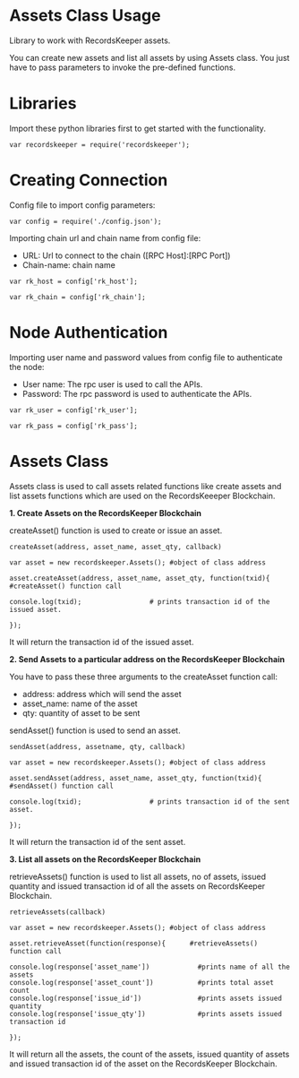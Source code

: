 Assets Class Usage 
========================

Library to work with RecordsKeeper assets.

You can create new assets and list all assets by using Assets class. You
just have to pass parameters to invoke the pre-defined functions.

Libraries
=========

Import these python libraries first to get started with the
functionality.

``` {.sourceCode .nodejs}
var recordskeeper = require('recordskeeper');  
```

Creating Connection
===================

Config file to import config parameters:

``` {.sourceCode .nodejs}
var config = require('./config.json');
```

Importing chain url and chain name from config file:

-   URL: Url to connect to the chain (\[RPC Host\]:\[RPC Port\])
-   Chain-name: chain name

``` {.sourceCode .nodejs}
var rk_host = config['rk_host'];

var rk_chain = config['rk_chain'];
```

Node Authentication
===================

Importing user name and password values from config file to authenticate
the node:

-   User name: The rpc user is used to call the APIs.
-   Password: The rpc password is used to authenticate the APIs.

``` {.sourceCode .nodejs}
var rk_user = config['rk_user'];

var rk_pass = config['rk_pass'];
```

Assets Class
============

<div class="Assets">

Assets class is used to call assets related functions like create assets
and list assets functions which are used on the RecordsKeeeper
Blockchain.

</div>

**1. Create Assets on the RecordsKeeper Blockchain**

createAsset() function is used to create or issue an asset.

``` {.sourceCode .nodejs}
createAsset(address, asset_name, asset_qty, callback) 

var asset = new recordskeeper.Assets(); #object of class address 

asset.createAsset(address, asset_name, asset_qty, function(txid){          #createAsset() function call   

console.log(txid);                 # prints transaction id of the issued asset.

}); 
```

It will return the transaction id of the issued asset.

**2. Send Assets to a particular address on the RecordsKeeper
Blockchain**

You have to pass these three arguments to the createAsset function call:

-   address: address which will send the asset
-   asset\_name: name of the asset
-   qty: quantity of asset to be sent

sendAsset() function is used to send an asset.

``` {.sourceCode .nodejs}
sendAsset(address, assetname, qty, callback)  

var asset = new recordskeeper.Assets(); #object of class address 

asset.sendAsset(address, asset_name, asset_qty, function(txid){          #sendAsset() function call   

console.log(txid);                 # prints transaction id of the sent asset.

});
```

It will return the transaction id of the sent asset.

**3. List all assets on the RecordsKeeper Blockchain**

retrieveAssets() function is used to list all assets, no of assets,
issued quantity and issued transaction id of all the assets on
RecordsKeeper Blockchain.

``` {.sourceCode .nodejs}
retrieveAssets(callback) 

var asset = new recordskeeper.Assets(); #object of class address 

asset.retrieveAsset(function(response){      #retrieveAssets() function call

console.log(response['asset_name'])            #prints name of all the assets
console.log(response['asset_count'])           #prints total asset count
console.log(response['issue_id'])              #prints assets issued quantity
console.log(response['issue_qty'])             #prints assets issued transaction id

}); 
```

It will return all the assets, the count of the assets, issued quantity
of assets and issued transaction id of the asset on the RecordsKeeper
Blockchain.
